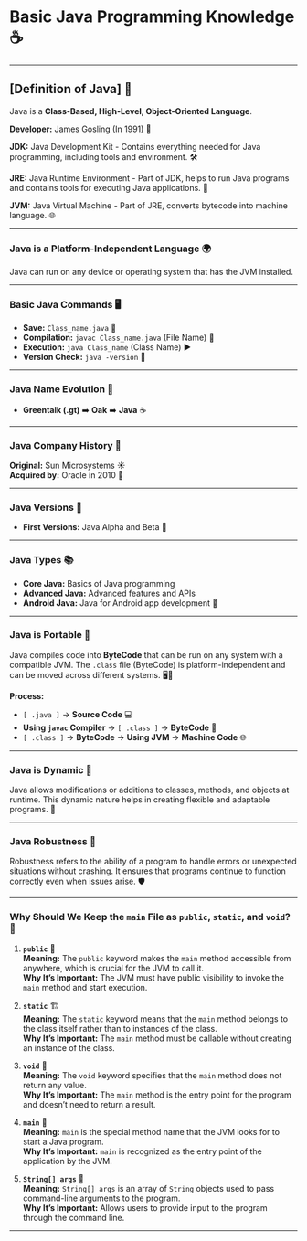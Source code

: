 # Basic Java Programming Knowledge ☕️

---

## [Definition of Java] 🌟

Java is a **Class-Based, High-Level, Object-Oriented Language**.

**Developer:** James Gosling (In 1991) 📅

**JDK:** Java Development Kit - Contains everything needed for Java programming, including tools and environment. 🛠️

**JRE:** Java Runtime Environment - Part of JDK, helps to run Java programs and contains tools for executing Java applications. 🚀

**JVM:** Java Virtual Machine - Part of JRE, converts bytecode into machine language. 🌐

---

### Java is a Platform-Independent Language 🌍

Java can run on any device or operating system that has the JVM installed. 

---

### Basic Java Commands 🖥️

- **Save:** `Class_name.java` 📂
- **Compilation:** `javac Class_name.java` (File Name) 📜
- **Execution:** `java Class_name` (Class Name) ▶️
- **Version Check:** `java -version` 🔄

---

### Java Name Evolution 🔄

- **Greentalk (.gt)** ➡️ **Oak** ➡️ **Java** ☕️

---

### Java Company History 🏢

**Original:** Sun Microsystems ☀️  
**Acquired by:** Oracle in 2010 🔄

---

### Java Versions 📅

- **First Versions:** Java Alpha and Beta 🌟

---

### Java Types 📚

- **Core Java:** Basics of Java programming
- **Advanced Java:** Advanced features and APIs
- **Android Java:** Java for Android app development 📱

---

### Java is Portable 🚀

Java compiles code into **ByteCode** that can be run on any system with a compatible JVM. The `.class` file (ByteCode) is platform-independent and can be moved across different systems. 🖥️💾

**Process:**

- `[ .java ]` → **Source Code** 💻
- **Using `javac` Compiler** → `[ .class ]` → **ByteCode** 🧩
- `[ .class ]` → **ByteCode** → **Using JVM** → **Machine Code** 🌐

---

### Java is Dynamic 🌟

Java allows modifications or additions to classes, methods, and objects at runtime. This dynamic nature helps in creating flexible and adaptable programs. 🔄

---

### Java Robustness 💪

Robustness refers to the ability of a program to handle errors or unexpected situations without crashing. It ensures that programs continue to function correctly even when issues arise. 🛡️

---

### Why Should We Keep the `main` File as `public`, `static`, and `void`? 🤔

1. **`public`** 🚪  
   **Meaning:** The `public` keyword makes the `main` method accessible from anywhere, which is crucial for the JVM to call it.  
   **Why It’s Important:** The JVM must have public visibility to invoke the `main` method and start execution.

2. **`static`** 🏗️  
   **Meaning:** The `static` keyword means that the `main` method belongs to the class itself rather than to instances of the class.  
   **Why It’s Important:** The `main` method must be callable without creating an instance of the class.

3. **`void`** 🚫  
   **Meaning:** The `void` keyword specifies that the `main` method does not return any value.  
   **Why It’s Important:** The `main` method is the entry point for the program and doesn’t need to return a result.

4. **`main`** 🎯  
   **Meaning:** `main` is the special method name that the JVM looks for to start a Java program.  
   **Why It’s Important:** `main` is recognized as the entry point of the application by the JVM.

5. **`String[] args`** 📜  
   **Meaning:** `String[] args` is an array of `String` objects used to pass command-line arguments to the program.  
   **Why It’s Important:** Allows users to provide input to the program through the command line.

---